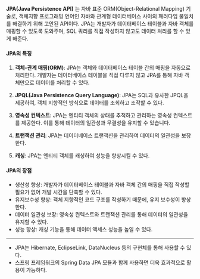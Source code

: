 **JPA(Java Persistence API)** 는 자바 표준 ORM(Object-Relational Mapping) 기술로, 객체지향 프로그래밍 언어인 자바와 관계형 데이터베이스 사이의 패러다임 불일치를 해결하기 위해 고안된 API이다. JPA는 개발자가 데이터베이스 테이블과 자바 객체를 매핑할 수 있도록 도와주며, SQL 쿼리를 직접 작성하지 않고도 데이터 처리를 할 수 있게 해준다.

#### JPA의 특징

1. **객체-관계 매핑(ORM)**: JPA는 객체와 데이터베이스 테이블 간의 매핑을 자동으로 처리한다. 개발자는 데이터베이스 테이블을 직접 다루지 않고 JPA를 통해 자바 객체만으로 데이터를 처리할 수 있다.
	
2. **JPQL(Java Persistence Query Language)**: JPA는 SQL과 유사한 JPQL을 제공하여, 객체 지향적인 방식으로 데이터를 조회하고 조작할 수 있다.
    
3. **영속성 컨텍스트**: JPA는 엔티티 객체의 상태를 추적하고 관리하는 영속성 컨텍스트를 제공한다. 이를 통해 데이터의 일관성과 무결성을 유지할 수 있습니다.
    
4. **트랜잭션 관리**: JPA는 데이터베이스 트랜잭션을 관리하여 데이터의 일관성을 보장한다.
    
5. **캐싱**: JPA는 엔티티 객체를 캐싱하여 성능을 향상시킬 수 있다.
    

#### JPA의 장점

- 생산성 향상: 개발자가 데이터베이스 테이블과 자바 객체 간의 매핑을 직접 작성할 필요가 없어 개발 시간을 단축할 수 있다.
- 유지보수성 향상: 객체 지향적인 코드 구조를 작성하기 때문에, 유지 보수성이 향상한다.
- 데이터 일관성 보장: 영속성 컨텍스트와 트랜잭션 관리를 통해 데이터의 일관성을 유지할 수 있다.
- 성능 향상: 캐싱 기능을 통해 데이터 액세스 성능을 높일 수 있다.
---

- JPA는 Hibernate, EclipseLink, DataNucleus 등의 구현체를 통해 사용할 수 있다. 
- 스프링 프레임워크의 Spring Data JPA 모듈과 함께 사용하면 더욱 효과적으로 활용이 가능하다.

